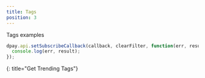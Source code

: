 ```yaml
---
title: Tags
position: 3
---
```


Tags examples

~~~ javascript
dpay.api.setSubscribeCallback(callback, clearFilter, function(err, result) {
  console.log(err, result);
});
~~~
{: title="Get Trending Tags"}
